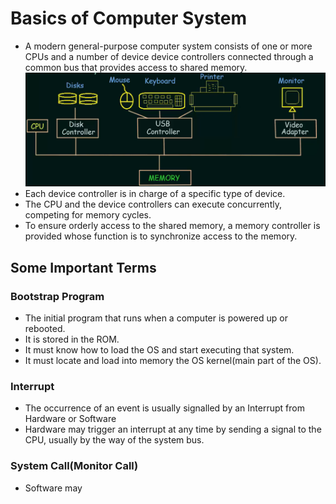 # Basics of Computer System
- A modern general-purpose computer system consists of one or more CPUs and a number of device device controllers connected through a common bus that provides access to shared memory.
 ![image](images/image-2.png)
 - Each device controller is in charge of a specific type of device.
 - The CPU and the device controllers can execute concurrently, competing for memory cycles.
 - To ensure orderly access to the shared memory, a memory controller is provided whose function is to synchronize access to the memory.
## Some Important Terms
### Bootstrap Program
- The initial program that runs when a computer is powered up or rebooted.
- It is stored in the ROM.
- It must know how to load the OS and start executing that system.
- It must locate and load into memory the OS kernel(main part of the OS).
### Interrupt
- The occurrence of an event is usually signalled by an Interrupt from Hardware or Software
- Hardware may trigger an interrupt at any time by sending a signal to the CPU, usually by the way of the system bus.
### System Call(Monitor Call)
- Software may 